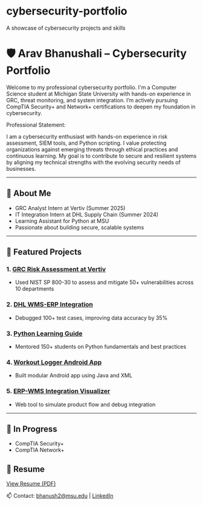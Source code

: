# cybersecurity-portfolio
A showcase of cybersecurity projects and skills
# 🛡️ Arav Bhanushali – Cybersecurity Portfolio

Welcome to my professional cybersecurity portfolio. I'm a Computer Science student at Michigan State University with hands-on experience in GRC, threat monitoring, and system integration. I’m actively pursuing CompTIA Security+ and Network+ certifications to deepen my foundation in cybersecurity.

Professional Statement:

I am a cybersecurity enthusiast with hands-on experience in risk assessment, SIEM tools, and Python scripting. I value protecting organizations against emerging threats through ethical practices and continuous learning. My goal is to contribute to secure and resilient systems by aligning my technical strengths with the evolving security needs of businesses.

---

## 🔐 About Me
- GRC Analyst Intern at Vertiv (Summer 2025)
- IT Integration Intern at DHL Supply Chain (Summer 2024)
- Learning Assistant for Python at MSU
- Passionate about building secure, scalable systems

---

## 📁 Featured Projects

### 1. [GRC Risk Assessment at Vertiv](Vertiv-GRC/vertiv-grc-report.md)
- Used NIST SP 800-30 to assess and mitigate 50+ vulnerabilities across 10 departments

### 2. [DHL WMS-ERP Integration](DHL-Integration/dhl-integration.md)
- Debugged 100+ test cases, improving data accuracy by 35%

### 3. [Python Learning Guide](Teaching/teaching-python.md)
- Mentored 150+ students on Python fundamentals and best practices

### 4. [Workout Logger Android App](Android-App/android-workout-logger.md)
- Built modular Android app using Java and XML

### 5. [ERP-WMS Integration Visualizer](ERP-Visualizer/erp-visualizer.md)
- Web tool to simulate product flow and debug integration

---

## 📜 In Progress
- CompTIA Security+
- CompTIA Network+

## 📎 Resume
[View Resume (PDF)](resume/Arav_Bhanushali_Resume.pdf)

📫 Contact: bhanush2@msu.edu | [LinkedIn](https://linkedin.com/in/yourname)
